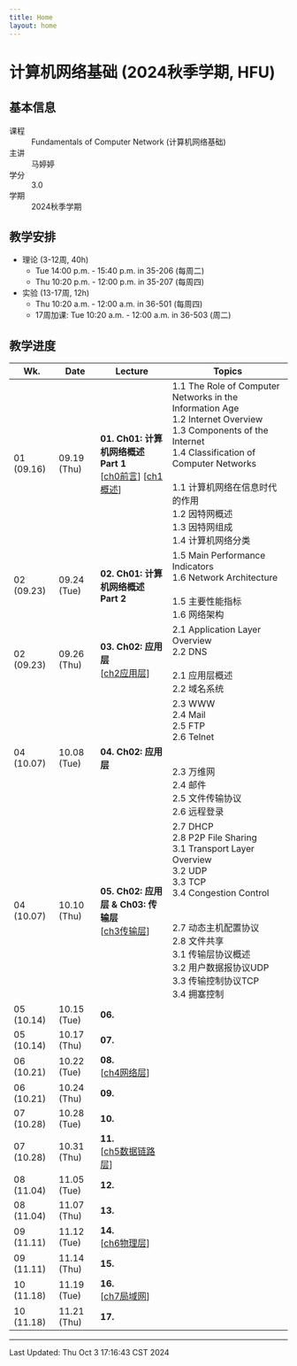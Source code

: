 ```yaml
---
title: Home
layout: home
---
```

# 计算机网络基础 (2024秋季学期, HFU)

## 基本信息

<dl>
  <dt>课程</dt>
  <dd>Fundamentals of Computer Network (计算机网络基础)</dd>
  <dt>主讲</dt>
  <dd>马婷婷</dd>
  <dt>学分</dt>
  <dd>3.0</dd>
  <dt>学期</dt>
  <dd>2024秋季学期</dd>
</dl>

## 教学安排

- 理论 (3-12周, 40h)
	- Tue 14:00 p.m. - 15:40 p.m. in 35-206 (每周二)
	- Thu 10:20 p.m. - 12:00 p.m. in 35-207 (每周四)
- 实验 (13-17周, 12h)
	- Thu 10:20 a.m. - 12:00 a.m. in 36-501 (每周四)
	- 17周加课: Tue 10:20 a.m. - 12:00 a.m. in 36-503 (周二)

## 教学进度

| Wk.        | Date        | Lecture                                                                                         | Topics                                                                                                                                                                                                                           |
| ---------- | ----------- | ----------------------------------------------------------------------------------------------- | -------------------------------------------------------------------------------------------------------------------------------------------------------------------------------------------------------------------------------- |
| 01 (09.16) | 09.19 (Thu) | **01. Ch01: 计算机网络概述 Part 1**<br>\[[ch0前言](./slides/ch0前言.pdf)\] \[[ch1概述](./slides/ch1概述.pdf)\] | 1.1 The Role of Computer Networks in the Information Age<br>1.2 Internet Overview<br>1.3 Components of the Internet<br>1.4 Classification of Computer Networks<br><br>1.1 计算机网络在信息时代的作用<br>1.2 因特网概述<br>1.3 因特网组成<br>1.4 计算机网络分类 |
| 02 (09.23) | 09.24 (Tue) | **02. Ch01: 计算机网络概述 Part 2**<br>                                                                | 1.5 Main Performance Indicators<br>1.6 Network Architecture<br><br>1.5 主要性能指标<br>1.6 网络架构                                                                                                                                        |
| 02 (09.23) | 09.26 (Thu) | **03. Ch02: 应用层**<br>\[[ch2应用层](./slides/ch2应用层.pdf)\]                                          | 2.1 Application Layer Overview<br>2.2 DNS<br><br>2.1 应用层概述<br>2.2 域名系统                                                                                                                                                           |
| 04 (10.07) | 10.08 (Tue) | **04. Ch02: 应用层**                                                                               | 2.3 WWW<br>2.4 Mail<br>2.5 FTP<br>2.6 Telnet<br><br><br>2.3 万维网<br>2.4 邮件<br>2.5 文件传输协议<br>2.6 远程登录<br>                                                                                                                          |
| 04 (10.07) | 10.10 (Thu) | **05. Ch02: 应用层 & Ch03: 传输层**<br>\[[ch3传输层](./slides/ch3传输层.pdf)\]                              | 2.7 DHCP<br>2.8 P2P File Sharing<br>3.1 Transport Layer Overview<br>3.2 UDP<br>3.3 TCP<br>3.4 Congestion Control<br><br><br>2.7 动态主机配置协议<br>2.8 文件共享<br>3.1 传输层协议概述<br>3.2 用户数据报协议UDP<br>3.3 传输控制协议TCP<br>3.4 拥塞控制               |
| 05 (10.14) | 10.15 (Tue) | **06.**<br>                                                                                     |                                                                                                                                                                                                                                  |
| 05 (10.14) | 10.17 (Thu) | **07.**                                                                                         |                                                                                                                                                                                                                                  |
| 06 (10.21) | 10.22 (Tue) | **08.**<br>\[[ch4网络层](./slides/ch4网络层.pdf)\]                                                    |                                                                                                                                                                                                                                  |
| 06 (10.21) | 10.24 (Thu) | **09.**                                                                                         |                                                                                                                                                                                                                                  |
| 07 (10.28) | 10.28 (Tue) | **10.**                                                                                         |                                                                                                                                                                                                                                  |
| 07 (10.28) | 10.31 (Thu) | **11.**<br>\[[ch5数据链路层](./slides/ch5数据链路层.pdf)\]                                                |                                                                                                                                                                                                                                  |
| 08 (11.04) | 11.05 (Tue) | **12.**                                                                                         |                                                                                                                                                                                                                                  |
| 08 (11.04) | 11.07 (Thu) | **13.**                                                                                         |                                                                                                                                                                                                                                  |
| 09 (11.11) | 11.12 (Tue) | **14.**<br>\[[ch6物理层](./slides/ch6物理层.pdf)\]                                                    |                                                                                                                                                                                                                                  |
| 09 (11.11) | 11.14 (Thu) | **15.**                                                                                         |                                                                                                                                                                                                                                  |
| 10 (11.18) | 11.19 (Tue) | **16.**<br>\[[ch7局域网](./slides/ch7局域网.pdf)\]                                                    |                                                                                                                                                                                                                                  |
| 10 (11.18) | 11.21 (Thu) | **17.**                                                                                         |                                                                                                                                                                                                                                  |

---

Last Updated: Thu Oct  3 17:16:43 CST 2024
